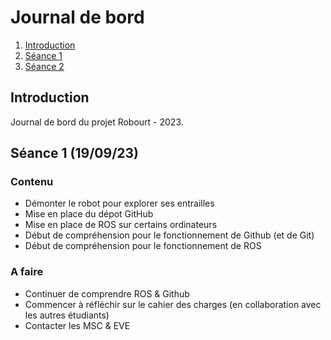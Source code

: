 # Journal de bord

1. [Introduction](#introduction)
2. [Séance 1](#seance1)
3. [Séance 2](#seance2)



## Introduction

Journal de bord du projet Robourt - 2023.

## Séance 1 (19/09/23)

### Contenu

* Démonter le robot pour explorer ses entrailles
* Mise en place du dépot GitHub
* Mise en place de ROS sur certains ordinateurs
* Début de compréhension pour le fonctionnement de Github (et de Git)
* Début de compréhension pour le fonctionnement de ROS

### A faire

* Continuer de comprendre ROS & Github
* Commencer à réfléchir sur le cahier des charges (en collaboration avec les autres étudiants)
* Contacter les MSC & EVE
